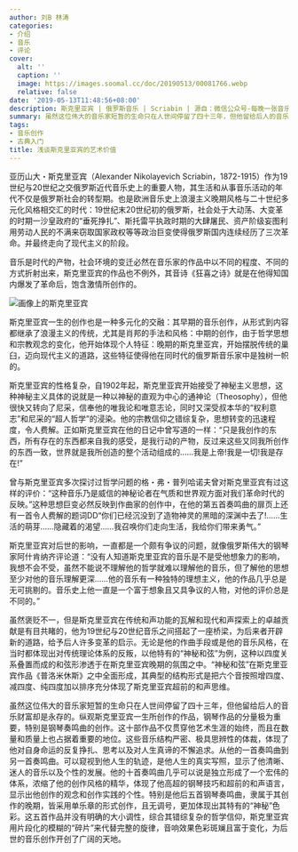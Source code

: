 ```yaml
---
author: 刘B 林涛
categories:
- 介绍
- 音乐
- 评论
cover:
  alt: ''
  caption: ''
  image: https://images.soomal.cc/doc/20190513/00081766.webp
  relative: false
date: '2019-05-13T11:48:56+08:00'
description: 斯克里亚宾 | 俄罗斯音乐 | Scriabin | 源自：微信公众号-每晚一张音乐CD | 版权：原创 |  平均/总评分：10.00/20
summary: 虽然这位伟大的音乐家短暂的生命只在人世间停留了四十三年，但他留给后人的音乐财富却是永存的。纵观斯克里亚宾一生所创作的作品，钢琴作品的分量极为重要，特别是钢琴奏鸣曲的创作。这十部作品不仅贯穿他艺术生涯的始终，而且在数量和质量上也占据着重要的地位……
tags:
- 音乐创作
- 古典入门
title: 浅谈斯克里亚宾的艺术价值
---
```


亚历山大・斯克里亚宾（Alexander Nikolayevich Scriabin，1872-1915）作为19世纪与20世纪之交俄罗斯近代音乐史上的重要人物，其生活和从事音乐活动的年代不仅是俄罗斯社会的转型期。也是欧洲音乐史上浪漫主义晚期风格与二十世纪多元化风格相交汇的时代：19世纪末20世纪初的俄罗斯，社会处于大动荡、大变革的时期一沙皇政府的“垂死挣扎”、斯托雷平执政时期的大肆屠民、资产阶级妄图利用劳动人民的不满来窃取国家政权等等政治巨变使得俄罗斯国内连续经历了三次革命。并最终走向了现代主义的阶段。

音乐是时代的产物，社会环境的变迁必然在音乐家的作品中以不同的程度、不同的方式折射出来，斯克里亚宾的作品也不例外，其音诗《狂喜之诗》就是在他得知国内爆发了革命后，饱含激情所创作的。

![画像上的斯克里亚宾](https://images.soomal.cc/doc/20190513/00081765_01.webp)





斯克里亚宾一生的创作也是一种多元化的交融：其早期的音乐创作，从形式到内容都继承了浪漫主义的传统，尤其是肖邦的手法和风格：中期的创作，由于哲学思想和宗教观念的变化，他开始体现个人特征：晚期的斯克里亚宾，开始摆脱传统的巢臼，迈向现代主义的道路，这些特征使得他在同时代的俄罗斯音乐家中是独树一帜的。

斯克里亚宾的性格复杂，自1902年起，斯克里亚宾开始接受了神秘主义思想，这种神秘主义具体的说就是一种以神秘的直观为中心的通神论（Theosophy），但他很快又转向了尼采，信奉他的唯我论和唯意志论，同时又深受叔本华的“权利意志”和尼采的“超人哲学”的浸染。他的宗教信仰之错综复杂，思想转变的迅速程度，令人费解。正如斯克里亚宾在他的日记中曾写道的一样：“只是我创作的东西，所有存在的东西都来自我的感受，是我行动的产物，反过来这些又同我所创作的东西一致，世界就是我所创造的整个活动组成的……我是上帝!我是一切!我是存在!”

曾与斯克里亚宾多次探讨过哲学问题的格・弗・普列哈诺夫曾对斯克里亚宾有过这样的评价：“这种音乐乃是威信的神秘论者在气质和世界观方面对我们革命时代的反映。”这种思想巨变必然反映到作曲家的创作中，在他的第五首奏鸣曲的扉页上还有一首令人费解的题词DD“你们已经沉没到了造物神灵的黑暗的深渊中去了!……生活的萌芽……隐藏着的渴望……我召唤你们走向生活，我给你们带来勇气。”

斯克里亚宾对后世的影响，一直都是一个颇有争议的问题，就像俄罗斯伟大的钢琴家阿什肯纳齐评论道：“没有人知道斯克里亚宾的音乐是不是受他想象力的影响，我想不会不受，虽然不能说不理解他的哲学就难以理解他的音乐，但了解他的思想至少对他的音乐理解更深……他的音乐有一种独特的理想主义，他的作品几乎总是无可挑剔的。音乐史上他一直是一个富于想象且又具争议的人物，对他的评价总是不同的。”

虽然褒贬不一，但是斯克里亚宾在传统和声功能的瓦解和现代和声探索上的卓越贡献是有目共睹的，他为19世纪与20世纪音乐之间搭起了一座桥梁，为后来者开辟新的道路，给予后人许多变革的启示。无论是他的作曲手段或是他的音乐风格，在当时都体现出对传统理论体系的反叛，以他特有的“神秘和弦”为例，这种以四度关系叠置而成的和弦形渗透于在斯克里亚宾晚期的氛围之中。“神秘和弦”在斯克里亚宾作品《普洛米休斯》之中全面形成，其典型的结构形式是把六个音按照增四度、减四度、纯四度加以排序充分体现了斯克里亚宾超前的和声思维。

虽然这位伟大的音乐家短暂的生命只在人世间停留了四十三年，但他留给后人的音乐财富却是永存的。纵观斯克里亚宾一生所创作的作品，钢琴作品的分量极为重要，特别是钢琴奏鸣曲的创作。这十部作品不仅贯穿他艺术生涯的始终，而且在数量和质量上也占据着重要的地位。这些音乐结构严密、极具思辨性的体裁，体现了他对自身命运的反复挣扎、思考以及对人生真谛的不懈追求。从他的一首奏鸣曲到另一首奏鸣曲。可以窥视到他人生的轨迹，是他人生的真实写照，显示了他清晰、迷人的音乐以及个性的发展。他的十首奏鸣曲几乎可以说是独立形成了一个宏伟的体系，浓缩了他的创作风格的精华，体现了他高超的钢琴技巧和超前的和声语言，显示出他创作的观念和创作实践的个性。特别是他后五首钢琴奏鸣曲，隶属于其创作的晚期，皆采用单乐章的形式创作，且无调号，更加体现出其特有的“神秘”色彩。这五首作品并没有明确的大小调性，综合其错综复杂的哲学信仰，斯克里亚宾用片段化的模糊的“碎片”来代替完整的旋律，音响效果色彩斑斓且富于变化，为后世的音乐创作开创了广阔的天地。